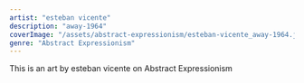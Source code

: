 ```yaml
---
artist: "esteban vicente"
description: "away-1964"
coverImage: "/assets/abstract-expressionism/esteban-vicente_away-1964.jpg"
genre: "Abstract Expressionism"
---
```

This is an art by esteban vicente on Abstract Expressionism

